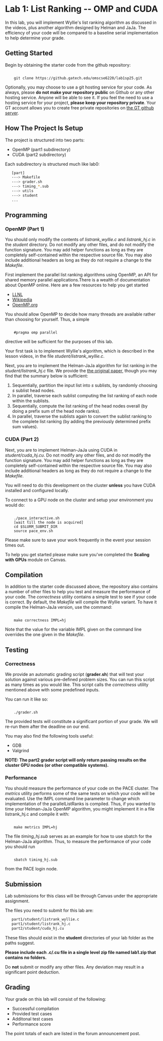 # Lab 1: List Ranking -- OMP and CUDA

In this lab, you will implement Wyllie's list ranking algorithm as discussed in the videos, plus another algorithm designed by Helman and JaJa.  The efficiency of your code will be compared to a baseline serial implementation to help determine your grade.

## Getting Started
Begin by obtaining the starter code from the github repository:

<pre><code>
	git clone https://github.gatech.edu/omscse6220/lab1sp25.git
</code></pre>

Optionally, you may choose to use a git hosting service for your code.  As always, please **do not make your repository public** on Github or any other hosting service.  Anyone will be able to see it.  If you feel the need to use a hosting service for your project, **please keep your repository private**.  Your GT account allows you to create free private repositories on [the GT github server](https://github.gatech.edu).

## How The Project Is Setup
The project is structured into two parts:

* OpenMP (part1 subdirectory)
* CUDA (part2 subdirectory)

Each subdirectory is structured much like lab0:

```sh
   [part]
   ---> Makefile
   ---> grader.sh
   ---> timing_*.sub
   ---> utils
   ---> student
   ...
```

## Programming
### OpenMP (Part 1)
You should only modify the contents of *listrank_wyllie.c* and *listrank_hj.c* in the *student* directory. Do not modify any other files, and do not modify the function signature. You may add helper functions as long as they are completely self-contained within the respective source file. You may also include additional headers as long as they do not require a change to the *Makefile*.

First implement the parallel list ranking algorithms using OpenMP, an API for shared memory parallel applications.There is a wealth of documentation about OpenMP online.  Here are a few resources to help you get started

*  [LLNL](https://hpc-tutorials.llnl.gov/openmp/)
*  [Wikipedia](https://en.wikipedia.org/wiki/OpenMP)
*  [OpenMP.org](https://www.openmp.org/resources/)

You should allow OpenMP to decide how many threads are available rather than choosing for yourself.  Thus, a simple

<pre><code>
	#pragma omp parallel
</code></pre>

directive will be sufficient for the purposes of this lab.

Your first task is to implement Wyllie's algorithm, which is described in the lesson videos, in the file *student/listrank_wyllie.c*.

Next, you are to implement the Helman-JaJa algorithm for list ranking in the *student/listrank_hj.c* file.  We provide the [the original paper](https://github.gatech.edu/omscse6220/class_readings/raw/master/required/hj_listrank.pdf), though you may find that the summary below is sufficient:

1. Sequentially, partition the input list into *s* sublists, by randomly choosing *s* sublist head nodes.
2. In parallel, traverse each sublist computing the list ranking of each node within the sublists.
3. Sequentially, compute the list ranking of the head nodes overall (by doing a prefix sum of the head node ranks).
4. In parallel, traverse the sublists again to convert the sublist ranking to the complete list ranking (by adding the previously determined prefix sum values).

### CUDA (Part 2)
Next, you are to implement Helman-JaJa using CUDA in *student/cuda_hj.cu*. Do not modify any other files, and do not modify the function signature. You may add helper functions as long as they are completely self-contained within the respective source file. You may also include additional headers as long as they do not require a change to the *Makefile*.

You will need to do this development on the cluster **unless** you have CUDA installed and configured locally.

To connect to a GPU node on the cluster and setup your environment you would do:

<pre><code>
	./pace_interactive.sh
	[wait till the node is acquired]
	cd $SLURM_SUBMIT_DIR
	source pace_env.sh
</code></pre>

Please make sure to save your work frequently in the event your session times out.

To help you get started please make sure you've completed the **Scaling with GPUs** module on Canvas.

## Compilation
In addition to the starter code discussed above, the repository also contains a number of other files to help you test and measure the performance of your code.  The *correctness* utility contains a simple test to see if your code is correct.  By default, the *Makefile* will compile the Wyllie variant. To have it compile the Helman-JaJa version, use the command:

<pre><code>
	make correctness IMPL=hj
</code></pre>

Note that the value for the variable IMPL given on the command line overrides the one given in the *Makefile*.

## Testing
### Correctness
We provide an automatic grading script (**grader.sh**) that will test your solution against various pre-defined problem sizes. You can run this script as many times as you would like. This script calls the *correctness* utility mentioned above with some predefined inputs.

You can run it like so:

<pre><code>
	./grader.sh
</code></pre>

The provided tests will constitute a significant portion of your grade. We will re-run them after the deadline on our end.

You may also find the following tools useful:

* GDB
* Valgrind

**NOTE: The part2 grader script will only return passing results on the cluster GPU nodes (or other compatible systems).**

### Performance
You should measure the performance of your code on the PACE cluster. The *metrics* utility performs some of the same tests on which your code will be evaluated.  Use the IMPL command line parameter to change which implementation of the parallelListRanks is compiled.  Thus, if you wanted to time your Helman-JaJa OpenMP algorithm, you might implement it in a file listrank_hj.c and compile it with:

<pre><code>
	make metrics IMPL=hj
</code></pre>

The file *timing_hj.sub* serves as an example for how to use sbatch for the Helman-JaJa algorithm.  Thus, to measure the performance of your code you should run

<pre><code>
	sbatch timing_hj.sub
</code></pre>

from the PACE login node.

## Submission

Lab submissions for this class will be through Canvas under the appropriate assignment.

The files you need to submit for this lab are:

```sh
   part1/student/listrank_wyllie.c
   part1/student/listrank_hj.c
   part2/student/cuda_hj.cu
```
These files should exist in the **student** directories of your lab folder as the paths suggest.

**Please include each .c/.cu file in a single level zip file named lab1.zip that contains no folders.**

Do **not** submit or modify any other files. Any deviation may result in a significant point deduction.

## Grading

Your grade on this lab will consist of the following:

* Successful compilation
* Provided test cases
* Additonal test cases
* Performance score

The point totals of each are listed in the forum announcement post.
